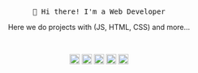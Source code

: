 
<!--
**carlossroliveira/carlossroliveira** is a ✨ _special_ ✨ repository because its `README.md` (this file) appears on your GitHub profile.

Here are some ideas to get you started:

- 🔭 I’m currently working on ...
- 🌱 I’m currently learning ...
- 👯 I’m looking to collaborate on ...
- 🤔 I’m looking for help with ...
- 💬 Ask me about ...
- 📫 How to reach me: ...
- 😄 Pronouns: ...
- ⚡ Fun fact: ...
-->

<!-- HEADER -->
<p align="center">
    <br><br>
    <samp>
        👋 Hi there! I'm a Web Developer
    </samp>
</p>

<!-- ABOUT OF ME -->
<p align="center" style="text-align: center;">
    Here we do projects with (JS, HTML, CSS) and more...
</p>
<br>
<!-- SOCIAL MEDIAS -->
<p align="center">
    <img src="https://devicons.github.io/devicon/devicon.git/icons/html5/html5-original-wordmark.svg" alt="html5"  width="20" height="20"/>
    <img src="https://devicons.github.io/devicon/devicon.git/icons/css3/css3-original-wordmark.svg" alt="css3"  width="20" height="20"/>
    <img src="https://devicons.github.io/devicon/devicon.git/icons/javascript/javascript-original.svg" alt="javascript" width="20" height="20"/>
    <img src="https://devicon.dev/devicon.git/icons/bootstrap/bootstrap-plain-wordmark.svg" alt="bootstrap" width="20" height="20"/> 
    <img src="https://devicons.github.io/devicon/devicon.git/icons/jquery/jquery-original-wordmark.svg" alt="jquery" width="20" height="20"/></p><p align="center">
</p>

